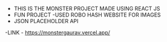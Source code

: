 - THIS IS THE MONSTER PROJECT MADE USING REACT JS
- FUN PROJECT
-USED ROBO HASH WEBSITE FOR IMAGES
- JSON PLACEHOLDER API 


-LINK - https://monstergaurav.vercel.app/


